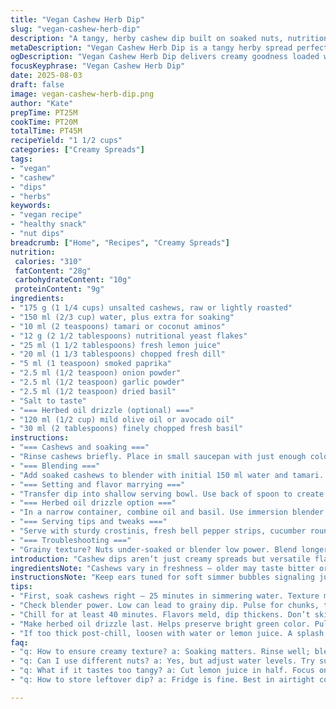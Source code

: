 ```yaml
---
title: "Vegan Cashew Herb Dip"
slug: "vegan-cashew-herb-dip"
description: "A tangy, herby cashew dip built on soaked nuts, nutritional yeast, and dried herbs with a citrus twist. The oil-herb drizzle adds freshness. No dairy, gluten, eggs or lactose. Perfect for veggies, crackers, and sandwiches. Swapping tamari for vinegar and adding smoked paprika changes the profile while maintaining balance. Quick soak and a blend to creamy consistency. A spread that clings and folds with airy pockets of herby oil. Watch nut softness and thickness; add water cautiously. Aroma hints of dill and smoky undertones signal readiness."
metaDescription: "Vegan Cashew Herb Dip is a tangy herby spread perfect for dipping or spreading, packed with flavor and texture. No dairy, gluten, or eggs."
ogDescription: "Vegan Cashew Herb Dip delivers creamy goodness loaded with herbs and a citrus twist. Perfect for veggies or sandwiches, flavor-packed and nutritious."
focusKeyphrase: "Vegan Cashew Herb Dip"
date: 2025-08-03
draft: false
image: vegan-cashew-herb-dip.png
author: "Kate"
prepTime: PT25M
cookTime: PT20M
totalTime: PT45M
recipeYield: "1 1/2 cups"
categories: ["Creamy Spreads"]
tags:
- "vegan"
- "cashew"
- "dips"
- "herbs"
keywords:
- "vegan recipe"
- "healthy snack"
- "nut dips"
breadcrumb: ["Home", "Recipes", "Creamy Spreads"]
nutrition: 
 calories: "310"
 fatContent: "28g"
 carbohydrateContent: "10g"
 proteinContent: "9g"
ingredients:
- "175 g (1 1/4 cups) unsalted cashews, raw or lightly roasted"
- "150 ml (2/3 cup) water, plus extra for soaking"
- "10 ml (2 teaspoons) tamari or coconut aminos"
- "12 g (2 1/2 tablespoons) nutritional yeast flakes"
- "25 ml (1 1/2 tablespoons) fresh lemon juice"
- "20 ml (1 1/3 tablespoons) chopped fresh dill"
- "5 ml (1 teaspoon) smoked paprika"
- "2.5 ml (1/2 teaspoon) onion powder"
- "2.5 ml (1/2 teaspoon) garlic powder"
- "2.5 ml (1/2 teaspoon) dried basil"
- "Salt to taste"
- "=== Herbed oil drizzle (optional) ==="
- "120 ml (1/2 cup) mild olive oil or avocado oil"
- "30 ml (2 tablespoons) finely chopped fresh basil"
instructions:
- "=== Cashews and soaking ==="
- "Rinse cashews briefly. Place in small saucepan with just enough cold water to cover by 1 cm. Bring to light simmer, hear tiny pops and a soft boil bubbling. Remove from heat immediately. Leave to soak for 25 minutes. No mushy. Should be tender but still give slight resistance between teeth. Drain thoroughly, rinse under cold water to stop heat penetration. This pre-softens nuts enough to blend but keeps structure intact."
- "=== Blending ==="
- "Add soaked cashews to blender with initial 150 ml water and tamari. Pulse and then blend on high. Look for thick creamy mass beginning to appear. Scrape sides. Adjust viscosity by adding water teaspoon by teaspoon if too thick or chunky. Avoid thin watery mix; it won’t hold flavor well. Add nutritional yeast, lemon juice, paprika, dill, onion and garlic powders, basil. Salt gradually. Blend again until aroma is wafting, surface glossy, dip holds peaks if stirred. Resist overblending or overheating; will lose texture."
- "=== Setting and flavor marrying ==="
- "Transfer dip into shallow serving bowl. Use back of spoon to create peaks and valleys for oil capture. Cover with plastic wrap pressing directly on surface to avoid drying. Chill minimum 40 minutes in fridge. Rest time lets flavors meld and texture firm up. Best served cool but not icy."
- "=== Herbed oil drizzle option ==="
- "In a narrow container, combine oil and basil. Use immersion blender until vibrant green oil floats. Pour through fine mesh strainer into small bowl, pressing down lightly to extract but avoiding pulp into oil. Compost solids or reserve for vinaigrette. Drizzle oil in swirl on top of dip just before serving to add layer of freshness and unctuous mouthfeel. Separate textures, layering aroma of fresh herb oils against creamy base."
- "=== Serving tips and tweaks ==="
- "Serve with sturdy crostinis, fresh bell pepper strips, cucumber rounds or crisp radish halves. Can double soak time for softer nuts if using older ones. If dip too stiff after chilling, stir in splash of water or lemon to loosen and brighten. For nut allergy alternative, try soaked sunflower seeds following same method but reduce water by 15%."
- "=== Troubleshooting ==="
- "Grainy texture? Nuts under-soaked or blender low power. Blend longer in short bursts. Tang too sharp? Cut lemon juice by half, increase nutritional yeast for umami depth. If dip separates during chilling, whisk briskly to recombine; store covered to prevent drying. No blender? Use food processor but pulse frequently and scrape down sides."
introduction: "Cashew dips aren’t just creamy spreads but versatile flavor vehicles. The soaking step is more than hydration; it unlocks the nut’s fat and starch while softening fibers to a texture blending machines adore. Watch those bubbles in simmer — too long cooking? Turn past soft to crunchy — ruins the purée base. Nutritional yeast delivers umami punch counterbalancing lemon’s bite. Paprika adds a faint smoky layer, elevating beyond basic ranch notes. The herb oil drizzle is optional but functional. Herb aroma bursts upfront while oil slicks the palate, building mouthfeel and making dips cling to veggies instead of sliding off. Don’t rush resting; the fridge chill is when magic happens. Methodical prep means a balanced, creamy dip that doesn't taste like blended nuts but like something elevated. Comes together quickly, but details stack up. Crucial to target texture and flavor balance rather than timeboxes."
ingredientsNote: "Cashews vary in freshness — older may taste bitter or grind fibrously. Rinse to flush dust and oils. Soaking isn’t just softening — it triggers subtle enzymatic shifts that tame acidity in the nut and primes it for blending. Use raw or lightly roasted but watch salt content if roasted. Tamari or coconut aminos provide savory depth without vinegar’s acidic sharpness but if none, cider vinegar works in a pinch — reduce amount to maintain balance. Nutritional yeast is essential for that subtle cheesy note but can swap with brewer’s yeast cautiously — flavor more bitter. Fresh herbs are preferable but dried basil and dill here add controlled earthy tones that anchor flavors; too much fresh can overpower. Oil must be mild to avoid bitterness; avocado oil or refined olive oil preferred for smooth pleasant finish. Herbed oil can be omitted but lends a layered perfume and slick of richness that contrasts the thick nut base."
instructionsNote: "Keep ears tuned for soft simmer bubbles signaling just right heat — avoid rolling boil or nutrient damage occurs. Soaking nuts hot shortens time, releases oils but retains firmness—too long turns pasty. Blending technique matters — pulse first to chop, then full power to emulsify. Scrape frequently, test consistency with spoon — no thin drips; expect thick dollops that hold shape but spread easily. Acid and seasonings added mid-blend bloom flavors without micromanaging bitterness. Creating surface peaks allows herbed oil to pool and stay separated, creating visual appeal and distinct textural layers. Chilling isn’t just about temperature but flavor marrying and thickening. If dip stiffens excessively in fridge, return to room temp 10 minutes and stir with a little water or acid to reactivate silkiness. Herb oil made last preserves bright green color and prevents herb browning. Straining removes fibrous bits, ensuring clean finish. Compost solids for zero waste cooking. Serve immediately after oil drizzle for best sensory hit."
tips:
- "First, soak cashews right — 25 minutes in simmering water. Texture matters. Too soft and blend yields mush. Rinse afterward; keeps taste fresh. Strain well."
- "Check blender power. Low can lead to grainy dip. Pulse for chunks, then blend longer to get creamy. Scrape sides. Consistency check often — thick, not runny."
- "Chill for at least 40 minutes. Flavors meld, dip thickens. Don’t skip this step. Room temp dip less flavorful. Cover tightly to prevent drying — use plastic wrap."
- "Make herbed oil drizzle last. Helps preserve bright green color. Pulsing with immersion blender adds freshness. Keep solids out. Pour over right before serving."
- "If too thick post-chill, loosen with water or lemon juice. A splash can revive texture and brightness. Adjust to taste. Less acidity may be better for some."
faq:
- "q: How to ensure creamy texture? a: Soaking matters. Rinse well; blend slowly. If grainy, under-soaked nuts — blend longer in bursts. Watch blender power."
- "q: Can I use different nuts? a: Yes, but adjust water levels. Try sunflower seeds instead. Reduce water by 15%. They blend differently; softer outcome expected."
- "q: What if it tastes too tangy? a: Cut lemon juice in half. Focus on balance. Add more nutritional yeast for umami — that helps round out sharp flavors."
- "q: How to store leftover dip? a: Fridge is fine. Best in airtight container. Can keep for 4-5 days. If texture changes, stir in a little water to revive."

---
```

